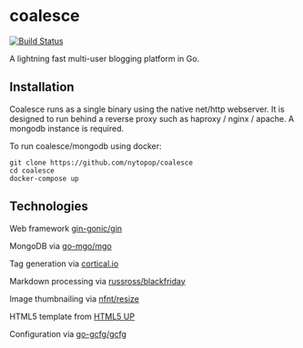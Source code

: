 # coalesce

[![Build Status](https://travis-ci.org/nytopop/coalesce.svg?branch=master)](https://travis-ci.org/nytopop/coalesce)

A lightning fast multi-user blogging platform in Go.

## Installation

Coalesce runs as a single binary using the native net/http webserver. It is designed to run behind a reverse proxy such as haproxy / nginx / apache. A mongodb instance is required.

To run coalesce/mongodb using docker:

    git clone https://github.com/nytopop/coalesce
    cd coalesce
    docker-compose up

## Technologies

Web framework [gin-gonic/gin](https://github.com/gin-gonic/gin)

MongoDB via [go-mgo/mgo](https://github.com/go-mgo/mgo)

Tag generation via [cortical.io](http://www.cortical.io/)

Markdown processing via [russross/blackfriday](https://github.com/russross/blackfriday)

Image thumbnailing via [nfnt/resize](https://github.com/nfnt/resize)

HTML5 template from [HTML5 UP](https://html5up.net/)

Configuration via [go-gcfg/gcfg](https://github.com/go-gcfg/gcfg/tree/v1.2.0)
